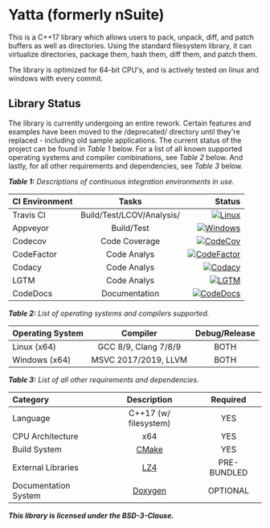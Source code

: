 # Yatta (formerly nSuite)

This is a C++17 library which allows users to pack, unpack, diff, and patch buffers as well as directories.
Using the standard filesystem library, it can virtualize directories, package them, hash them, diff them, and patch them.

The library is optimized for 64-bit CPU's, and is actively tested on linux and windows with every commit.

## Library Status

The library is currently undergoing an entire rework.
Certain features and examples have been moved to the /deprecated/ directory until they're replaced - including old sample applications.
The current status of the project can be found in *Table 1* below.
For a list of all known supported operating systems and compiler combinations, see *Table 2* below.
And lastly, for all other requirements and dependencies, see *Table 3* below.

***Table 1:** Descriptions of continuous integration environments in use.*

| CI Environment   | Tasks                     | Status                                                                                                                                                                                                 |
|:-----------------|:-------------------------:|-------------------------------------------------------------------------------------------------------------------------------------------------------------------------------------------------------:|
| Travis CI        | Build/Test/LCOV/Analysis/ | [![Linux](https://img.shields.io/travis/yattabyte/nsuite?label=Linux%20Build&logo=Travis&style=for-the-badge)](https://travis-ci.com/Yattabyte/nSuite)                                                 |
| Appveyor         | Build/Test                | [![Windows](https://img.shields.io/appveyor/ci/yattabyte/nsuite?label=Windows%20Build&logo=Appveyor&style=for-the-badge)](https://ci.appveyor.com/project/Yattabyte/nsuite)                            |
| Codecov          | Code Coverage             | [![CodeCov](https://img.shields.io/codecov/c/gh/yattabyte/nsuite/beta?label=Code%20Coverage&logo=CodeCov&style=for-the-badge)](https://codecov.io/gh/Yattabyte/nSuite)                                 |
| CodeFactor       | Code Analys               | [![CodeFactor](https://img.shields.io/codefactor/grade/github/yattabyte/nsuite?label=Code%20Factor&logo=CodeFactor&style=for-the-badge)](https://www.codefactor.io/repository/github/yattabyte/nsuite) |
| Codacy           | Code Analys               | [![Codacy](https://img.shields.io/codacy/grade/2b38f4eaa90d4b238942d6daaf578655?label=Code%20Quality&logo=Codacy&style=for-the-badge)](https://www.codacy.com/manual/Yattabyte/nSuite)                 |
| LGTM             | Code Analys               | [![LGTM](https://img.shields.io/lgtm/grade/cpp/github/Yattabyte/nSuite?logo=LGTM&style=for-the-badge)](https://lgtm.com/projects/g/Yattabyte/nSuite)                                                   |
| CodeDocs         | Documentation             | [![CodeDocs](https://codedocs.xyz/Yattabyte/nSuite.svg)](https://codedocs.xyz/Yattabyte/nSuite/)                                                                                                       |

***Table 2:** List of operating systems and compilers supported.*

| Operating System | Compiler             | Debug/Release |
|:-----------------|:--------------------:|:-------------:|
| Linux (x64)      | GCC 8/9, Clang 7/8/9 |      BOTH     |
| Windows (x64)    | MSVC 2017/2019, LLVM |      BOTH     |

***Table 3:** List of all other requirements and dependencies.*

| Category             | Description                                 | Required    |
|:---------------------|:-------------------------------------------:|:-----------:|
| Language             | C++17 (w/ filesystem)                       | YES         |
| CPU Architecture     | x64                                         | YES         |
| Build System         | [CMake](https://cmake.org/)                 | YES         |
| External Libraries   | [LZ4](https://github.com/lz4/lz4)           | PRE-BUNDLED |
| Documentation System | [Doxygen](http://www.doxygen.nl/index.html) | OPTIONAL    |

***This library is licensed under the BSD-3-Clause.***